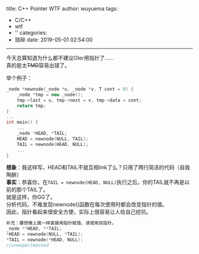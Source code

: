 title: C++ Pointer WTF
author: wuyuema
tags:
  - C/C++
  - wtf
  - ''
categories:
  - 琐碎
date: 2019-05-01 02:54:00
---
今天总算知道为什么都不建议OIer用指针了......  
真的是太~~TMD~~容易出错了。  
<!--more-->
举个例子：
```cpp
_node *newnode(_node *u, _node *v, T cont = 0) {
	_node *tmp = new _node();
    tmp->last = u, tmp->next = v, tmp->data = cont;
    return tmp;
}
...
int main() {  
    ...
    _node *HEAD, *TAIL;
    HEAD = newnode(NULL, TAIL);
    TAIL = newnode(HEAD, NULL);
    ...
}
```
__想象__：我这样写，HEAD和TAIL不就互相link了么？只用了两行简洁的代码（自我陶醉）  
__事实__：恭喜你，在`TAIL = newnode(HEAD, NULL)`执行之后，你的TAIL就不再是以前的那个TAIL了。   
就是这样，你GG了。  
分析代码，不难发现newnode()函数在每次使用时都会改变指针的值。  
因此，指针看起来很安全方便，实际上很容易让人给自己挖坑。  

```cpp
补充：要想像上面一样直接用指针赋值，请使用双指针。
_node **HEAD, **TAIL;
*HEAD = newnode(NULL, *TAIL);
*TAIL = newnode(*HEAD, NULL);
//unexperimented
```